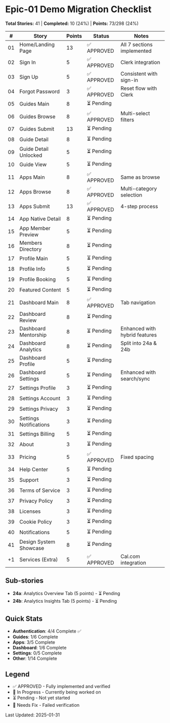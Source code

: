 # Epic-01 Demo Migration Checklist

**Total Stories:** 41 | **Completed:** 10 (24%) | **Points:** 73/298 (24%)

| # | Story | Points | Status | Notes |
|---|-------|--------|--------|-------|
| 01 | Home/Landing Page | 13 | ✅ APPROVED | All 7 sections implemented |
| 02 | Sign In | 5 | ✅ APPROVED | Clerk integration |
| 03 | Sign Up | 5 | ✅ APPROVED | Consistent with sign-in |
| 04 | Forgot Password | 3 | ✅ APPROVED | Reset flow with Clerk |
| 05 | Guides Main | 8 | ⏳ Pending | |
| 06 | Guides Browse | 8 | ✅ APPROVED | Multi-select filters |
| 07 | Guides Submit | 13 | ⏳ Pending | |
| 08 | Guide Detail | 8 | ⏳ Pending | |
| 09 | Guide Detail Unlocked | 5 | ⏳ Pending | |
| 10 | Guide View | 5 | ⏳ Pending | |
| 11 | Apps Main | 8 | ✅ APPROVED | Same as browse |
| 12 | Apps Browse | 8 | ✅ APPROVED | Multi-category selection |
| 13 | Apps Submit | 13 | ✅ APPROVED | 4-step process |
| 14 | App Native Detail | 8 | ⏳ Pending | |
| 15 | App Member Preview | 5 | ⏳ Pending | |
| 16 | Members Directory | 8 | ⏳ Pending | |
| 17 | Profile Main | 5 | ⏳ Pending | |
| 18 | Profile Info | 5 | ⏳ Pending | |
| 19 | Profile Booking | 5 | ⏳ Pending | |
| 20 | Featured Content | 5 | ⏳ Pending | |
| 21 | Dashboard Main | 8 | ✅ APPROVED | Tab navigation |
| 22 | Dashboard Review | 8 | ⏳ Pending | |
| 23 | Dashboard Mentorship | 8 | ⏳ Pending | Enhanced with hybrid features |
| 24 | Dashboard Analytics | 8 | ⏳ Pending | Split into 24a & 24b |
| 25 | Dashboard Profile | 5 | ⏳ Pending | |
| 26 | Dashboard Settings | 5 | ⏳ Pending | Enhanced with search/sync |
| 27 | Settings Profile | 3 | ⏳ Pending | |
| 28 | Settings Account | 3 | ⏳ Pending | |
| 29 | Settings Privacy | 3 | ⏳ Pending | |
| 30 | Settings Notifications | 3 | ⏳ Pending | |
| 31 | Settings Billing | 5 | ⏳ Pending | |
| 32 | About | 3 | ⏳ Pending | |
| 33 | Pricing | 5 | ✅ APPROVED | Fixed spacing |
| 34 | Help Center | 5 | ⏳ Pending | |
| 35 | Support | 3 | ⏳ Pending | |
| 36 | Terms of Service | 3 | ⏳ Pending | |
| 37 | Privacy Policy | 3 | ⏳ Pending | |
| 38 | Licenses | 3 | ⏳ Pending | |
| 39 | Cookie Policy | 3 | ⏳ Pending | |
| 40 | Notifications | 5 | ⏳ Pending | |
| 41 | Design System Showcase | 8 | ⏳ Pending | |
| +1 | Services (Extra) | 5 | ✅ APPROVED | Cal.com integration |

## Sub-stories
- **24a**: Analytics Overview Tab (5 points) - ⏳ Pending
- **24b**: Analytics Insights Tab (5 points) - ⏳ Pending

## Quick Stats
- **Authentication**: 4/4 Complete ✅
- **Guides**: 1/6 Complete 
- **Apps**: 3/5 Complete
- **Dashboard**: 1/6 Complete
- **Settings**: 0/5 Complete
- **Other**: 1/14 Complete

## Legend
- ✅ APPROVED - Fully implemented and verified
- 🔄 In Progress - Currently being worked on
- ⏳ Pending - Not yet started
- 🔧 Needs Fix - Failed verification

Last Updated: 2025-01-31